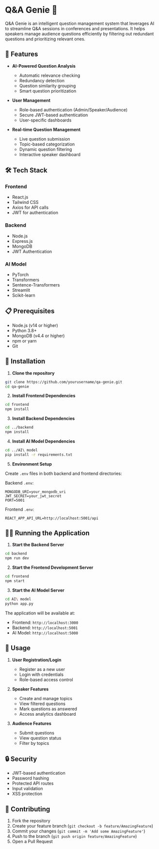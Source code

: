 # Q&A Genie 🎯

Q&A Genie is an intelligent question management system that leverages AI to streamline Q&A sessions in conferences and presentations. It helps speakers manage audience questions efficiently by filtering out redundant questions and prioritizing relevant ones.

## 🌟 Features

- **AI-Powered Question Analysis**
  - Automatic relevance checking
  - Redundancy detection
  - Question similarity grouping
  - Smart question prioritization

- **User Management**
  - Role-based authentication (Admin/Speaker/Audience)
  - Secure JWT-based authentication
  - User-specific dashboards

- **Real-time Question Management**
  - Live question submission
  - Topic-based categorization
  - Dynamic question filtering
  - Interactive speaker dashboard

## 🛠️ Tech Stack

### Frontend
- React.js
- Tailwind CSS
- Axios for API calls
- JWT for authentication

### Backend
- Node.js
- Express.js
- MongoDB
- JWT Authentication

### AI Model
- PyTorch
- Transformers
- Sentence-Transformers
- Streamlit
- Scikit-learn

## 📋 Prerequisites

- Node.js (v14 or higher)
- Python 3.8+
- MongoDB (v4.4 or higher)
- npm or yarn
- Git

## 🚀 Installation

1. **Clone the repository**
```bash
git clone https://github.com/yourusername/qa-genie.git
cd qa-genie
```

2. **Install Frontend Dependencies**
```bash
cd frontend
npm install
```

3. **Install Backend Dependencies**
```bash
cd ../backend
npm install
```

4. **Install AI Model Dependencies**
```bash
cd ../AI\ model
pip install -r requirements.txt
```

5. **Environment Setup**

Create `.env` files in both backend and frontend directories:

Backend `.env`:
```env
MONGODB_URI=your_mongodb_uri
JWT_SECRET=your_jwt_secret
PORT=5001
```

Frontend `.env`:
```env
REACT_APP_API_URL=http://localhost:5001/api
```

## 🏃‍♂️ Running the Application

1. **Start the Backend Server**
```bash
cd backend
npm run dev
```

2. **Start the Frontend Development Server**
```bash
cd frontend
npm start
```

3. **Start the AI Model Server**
```bash
cd AI\ model
python app.py
```

The application will be available at:
- Frontend: `http://localhost:3000`
- Backend: `http://localhost:5001`
- AI Model: `http://localhost:5000`

## 📱 Usage

1. **User Registration/Login**
   - Register as a new user
   - Login with credentials
   - Role-based access control

2. **Speaker Features**
   - Create and manage topics
   - View filtered questions
   - Mark questions as answered
   - Access analytics dashboard

3. **Audience Features**
   - Submit questions
   - View question status
   - Filter by topics

## 🔒 Security

- JWT-based authentication
- Password hashing
- Protected API routes
- Input validation
- XSS protection

## 🤝 Contributing

1. Fork the repository
2. Create your feature branch (`git checkout -b feature/AmazingFeature`)
3. Commit your changes (`git commit -m 'Add some AmazingFeature'`)
4. Push to the branch (`git push origin feature/AmazingFeature`)
5. Open a Pull Request

